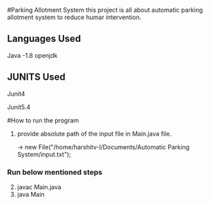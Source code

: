#Parking Allotment System
this project is all about automatic parking allotment system to reduce humar intervention.

## Languages Used
Java -1.8 openjdk

## JUNITS Used
Junit4 

Junit5.4

#How to run the program 
1. provide absolute path of the input file in Main.java file.
   
   -> new File("/home/harshitv-l/Documents/Automatic Parking System/input.txt");

### Run below mentioned steps
2. javac Main.java
3. java Main

